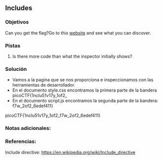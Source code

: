## Includes
### Objetivos 
Can you get the flag?Go to this [website](http://saturn.picoctf.net:61941/) and see what you can discover.

### Pistas
1. Is there more code than what the inspector initially shows?

### Solución 

- Vamos a la pagina que se nos proporciona e inspeccionamos con las herramientas de desarrollador.
- En el documento style.css encontramos la primera parte de la bandera picoCTF{1nclu51v17y_1of2_
- En el documento script.js encontramos la segunda parte de la bandera: f7w_2of2_6edef411}

picoCTF{1nclu51v17y_1of2_f7w_2of2_6edef411}

### Notas adicionales:

### Referencias:
Include directive: https://en.wikipedia.org/wiki/Include_directive